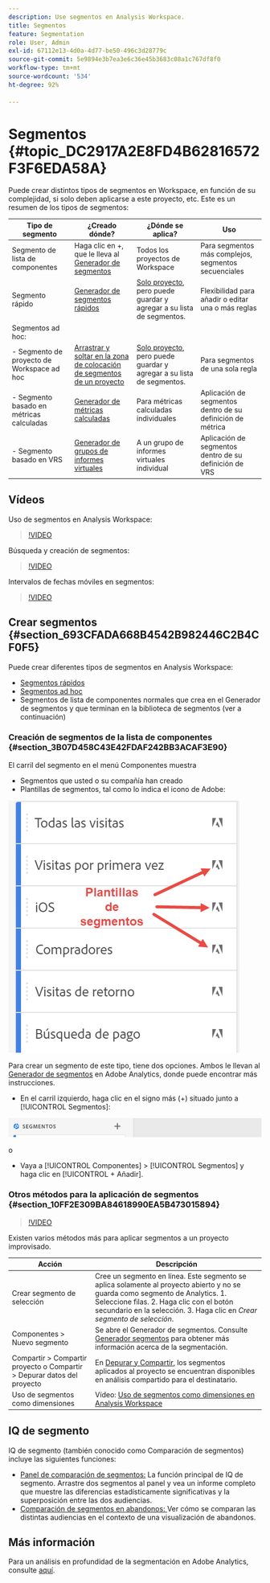 ```yaml
---
description: Use segmentos en Analysis Workspace.
title: Segmentos
feature: Segmentation
role: User, Admin
exl-id: 67112e13-4d0a-4d77-be50-496c3d28779c
source-git-commit: 5e9894e3b7ea3e6c36e45b3683c08a1c767df8f0
workflow-type: tm+mt
source-wordcount: '534'
ht-degree: 92%

---
```



# Segmentos {#topic_DC2917A2E8FD4B62816572F3F6EDA58A}

Puede crear distintos tipos de segmentos en Workspace, en función de su complejidad, si solo deben aplicarse a este proyecto, etc. Este es un resumen de los tipos de segmentos:

| Tipo de segmento | ¿Creado dónde? | ¿Dónde se aplica? | Uso |
| --- | --- | --- | --- |
| Segmento de lista de componentes | Haga clic en +, que le lleva al [Generador de segmentos](/help/components/segmentation/segmentation-workflow/seg-build.md) | Todos los proyectos de Workspace | Para segmentos más complejos, segmentos secuenciales |
| Segmento rápido | [Generador de segmentos rápidos](/help/analyze/analysis-workspace/components/segments/quick-segments.md) | [Solo proyecto](https://experienceleague.adobe.com/docs/analytics/analyze/analysis-workspace/components/segments/quick-segments.html?#what-are-project-only-segments%3F), pero puede guardar y agregar a su lista de segmentos. | Flexibilidad para añadir o editar una o más reglas |
| Segmentos ad hoc: |  |  |  |
| - Segmento de proyecto de Workspace ad hoc | [Arrastrar y soltar en la zona de colocación de segmentos de un proyecto](/help/analyze/analysis-workspace/components/segments/ad-hoc-segments.md) | [Solo proyecto](https://experienceleague.adobe.com/docs/analytics/analyze/analysis-workspace/components/segments/quick-segments.html?#what-are-project-only-segments%3F), pero puede guardar y agregar a su lista de segmentos. | Para segmentos de una sola regla |
| - Segmento basado en métricas calculadas | [Generador de métricas calculadas](https://experienceleague.adobe.com/docs/analytics/components/calculated-metrics/calcmetric-workflow/metrics-with-segments.html?lang=es) | Para métricas calculadas individuales | Aplicación de segmentos dentro de su definición de métrica |
| - Segmento basado en VRS | [Generador de grupos de informes virtuales](https://experienceleague.adobe.com/docs/analytics/components/virtual-report-suites/vrs-workflow/vrs-create.html?lang=es) | A un grupo de informes virtuales individual | Aplicación de segmentos dentro de su definición de VRS |

## Vídeos

Uso de segmentos en Analysis Workspace:

>[!VIDEO](https://video.tv.adobe.com/v/23977/?quality=12)

Búsqueda y creación de segmentos:

>[!VIDEO](https://video.tv.adobe.com/v/334092/?quality=12)

Intervalos de fechas móviles en segmentos:

>[!VIDEO](https://video.tv.adobe.com/v/25403/?quality=12)

## Crear segmentos {#section_693CFADA668B4542B982446C2B4CF0F5}

Puede crear diferentes tipos de segmentos en Analysis Workspace:

* [Segmentos rápidos](/help/analyze/analysis-workspace/components/segments/quick-segments.md)
* [Segmentos ad hoc](/help/analyze/analysis-workspace/components/segments/ad-hoc-segments.md)
* Segmentos de lista de componentes normales que crea en el Generador de segmentos y que terminan en la biblioteca de segmentos (ver a continuación)

### Creación de segmentos de la lista de componentes {#section_3B07D458C43E42FDAF242BB3ACAF3E90}

El carril del segmento en el menú Componentes muestra
* Segmentos que usted o su compañía han creado
* Plantillas de segmentos, tal como lo indica el icono de Adobe:

![](assets/segment_icons.png)

Para crear un segmento de este tipo, tiene dos opciones. Ambos le llevan al [Generador de segmentos](/help/components/segmentation/segmentation-workflow/seg-build.md) en Adobe Analytics, donde puede encontrar más instrucciones.

* En el carril izquierdo, haga clic en el signo más (+) situado junto a [!UICONTROL Segmentos]:

![](assets/create-seg.png)

o

* Vaya a [!UICONTROL Componentes] > [!UICONTROL Segmentos] y haga clic en [!UICONTROL + Añadir].


### Otros métodos para la aplicación de segmentos {#section_10FF2E309BA84618990EA5B473015894}

>[!VIDEO](https://video.tv.adobe.com/v/30994/?quality=12)

Existen varios métodos más para aplicar segmentos a un proyecto improvisado.

| Acción | Descripción |
|--- |--- |
| Crear segmento de selección | Cree un segmento en línea. Este segmento se aplica solamente al proyecto abierto y no se guarda como segmento de Analytics. 1. Seleccione filas.  2. Haga clic con el botón secundario en la selección.  3. Haga clic en *Crear segmento de selección*. |
| Componentes > Nuevo segmento | Se abre el Generador de segmentos. Consulte [Generador segmentos](https://experienceleague.adobe.com/docs/analytics/components/segmentation/segmentation-workflow/seg-build.html?lang=es) para obtener más información acerca de la segmentación. |
| Compartir > Compartir proyecto o Compartir > Depurar datos del proyecto | En [Depurar y Compartir](https://experienceleague.adobe.com/docs/analytics/analyze/analysis-workspace/curate-share/curate.html?lang=es#concept_4A9726927E7C44AFA260E2BB2721AFC6), los segmentos aplicados al proyecto se encuentran disponibles en análisis compartido para el destinatario. |
| Uso de segmentos como dimensiones | Vídeo: [Uso de segmentos como dimensiones en Analysis Workspace](https://experienceleague.adobe.com/docs/analytics-learn/tutorials/analysis-workspace/applying-segments/using-segments-as-dimensions-in-analysis-workspace.html?lang=es) |

## IQ de segmento

IQ de segmento (también conocido como Comparación de segmentos) incluye las siguientes funciones:

* [Panel de comparación de segmentos:](/help/analyze/analysis-workspace/c-panels/c-segment-comparison/segment-comparison.md) La función principal de IQ de segmento. Arrastre dos segmentos al panel y vea un informe completo que muestre las diferencias estadísticamente significativas y la superposición entre las dos audiencias.
* [Comparación de segmentos en abandonos: ](/help/analyze/analysis-workspace/visualizations/fallout/compare-segments-fallout.md)Ver cómo se comparan las distintas audiencias en el contexto de una visualización de abandonos.

## Más información

Para un análisis en profundidad de la segmentación en Adobe Analytics, consulte [aquí](/help/components/segmentation/seg-overview.md).

